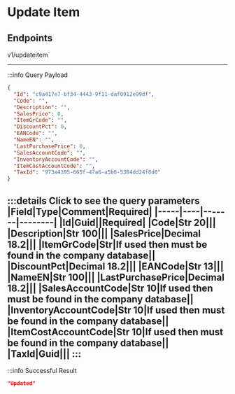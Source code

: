 # Update Item

## Endpoints

<!--@include: @/dist/md/api_url.md-->v1/updateitem`

---
:::info Query Payload
```json
{
  "Id": "c9a417e7-bf34-4443-9f11-daf0912e99df",
  "Code": "",
  "Description": "",
  "SalesPrice": 0,
  "ItemGrCode": "",
  "DiscountPct": 0,
  "EANCode": "",
  "NameEN": "",
  "LastPurchasePrice": 0,
  "SalesAccountCode": "",
  "InventoryAccountCode": "",
  "ItemCostAccountCode": "",
  "TaxId": "973a4395-665f-47a6-a5b6-5384dd24f8d0"
}
```
:::details Click to see the query parameters
|Field|Type|Comment|Required|
|-----|----|-------|--------|
|Id|Guid||Required|
|Code|Str 20|||
|Description|Str 100|||
|SalesPrice|Decimal 18.2|||
|ItemGrCode|Str|If used then must be found in the company database||
|DiscountPct|Decimal 18.2|||
|EANCode|Str 13|||
|NameEN|Str 100|||
|LastPurchasePrice|Decimal 18.2|||
|SalesAccountCode|Str 10|If used then must be found in the company database||
|InventoryAccountCode|Str 10|If used then must be found in the company database||
|ItemCostAccountCode|Str 10|If used then must be found in the company database||
|TaxId|Guid|||
:::
---
:::info Successful Result
```json
"Updated"
```